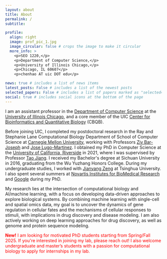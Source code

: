 ```yaml
---
layout: about
title: About
permalink: /
subtitle:

profile:
  align: right
  image: prof_pic_1.jpg
  image_circular: false # crops the image to make it circular
  more_info: >
    <p>SEO 1220,</p>
    <p>Department of Computer Science,</p>
    <p>University of Illinois Chicago,</p>
    <p>Chicago, IL 60607</p>
    <p>chenhao AT uic DOT edu</p>

news: true # includes a list of news items
latest_posts: False # includes a list of the newest posts
selected_papers: False # includes a list of papers marked as "selected={true}"
social: true # includes social icons at the bottom of the page
---
```


I am an assistant professor in the [Department of Computer Science](https://cs.uic.edu/) at the [University of Illinois Chicago](https://www.uic.edu/), and a core member of the UIC [Center for Bioinformatics and Quantitative Biology](https://cbqb.uic.edu/) (CBQB).

Before joining UIC, I completed my postdoctoral research in the Ray and Stephanie Lane Computational Biology Department of School of Computer Science at [Carnegie Mellon University](https://www.cmu.edu/), working with Professors [Ziv Bar-Joseph](https://www.cs.cmu.edu/~zivbj/) and [Jose Lugo-Martinez](https://www.andrew.cmu.edu/user/jlugomar/). I obtained my PhD in Computer Science at the [University of California, Riverside](https://www1.cs.ucr.edu/) in 2021, where I was supervised by Professor [Tao Jiang](https://www.cs.ucr.edu/~jiang/). I received my Bachelor's degree at Sichuan University in 2016, graduating from the Wu Yuzhang Honors College. During my undergraduate studies, I worked with [Jianyang Zeng](https://aicb.lab.westlake.edu.cn/People.htm) at Tsinghua University. I also spent several summers at [Novartis Institutes for BioMedical Research](https://www.linkedin.com/company/novartis/) and [Google](https://www.linkedin.com/company/google/) during my PhD.

My research lies at the intersection of computational biology and AI/machine learning, with a focus on developing data-driven approaches to explore biological systems. By combining machine learning with single-cell and spatial omics data, my goal is to uncover the dynamics of gene regulation in cellular fates and the mechanisms of cellular responses to stimuli, with implications in drug discovery and disease modeling. I am also actively working on deep learning approaches for drug discovery, as well as genome and protein sequence modeling.

<span style="color: red;"><b>New!</b> I am looking for motivated PhD students starting from Spring/Fall 2025. If you're interested in joining my lab, please reach out! I also welcome undergraduate and master’s students with a passion for computational biology to apply for internships in my lab.</span>
